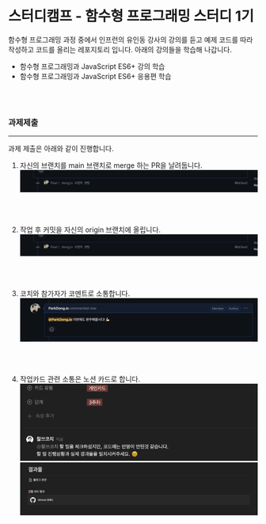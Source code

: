 # 스터디캠프 - 함수형 프로그래밍 스터디 1기
함수형 프로그래밍 과정 중에서 인프런의 유인동 강사의 강의를 듣고 예제 코드를 따라 작성하고 코드를 올리는 레포지토리 입니다. 아래의 강의들을 학습해 나갑니다. 

- 함수형 프로그래밍과 JavaScript ES6+ 강의 학습
- 함수형 프로그래밍과 JavaScript ES6+ 응용편 학습

<br/>
<br/>

### 과제제출
-------
과제 제출은 아래와 같이 진행합니다.

1. 자신의 브랜치를 main 브랜치로 merge 하는 PR을 날려둡니다.
![Alt text](./static/img/image.png)
<br/>
<br/>

2. 작업 후 커밋을 자신의 origin 브랜치에 올립니다.
![Alt text](./static/img/image.png)
<br/>
<br/>

3. 코치와 참가자가 코멘트로 소통합니다.
![Alt text](./static/img/image-1.png)
<br/>
<br/>

4. 작업카드 관련 소통은 노션 카드로 합니다.
![Alt text](./static/img/image-3.png)
![Alt text](./static/img/image-2.png)